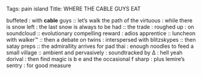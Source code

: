 Tags: pain island
Title: WHERE THE CABLE GUYS EAT
  
buffeted : with **cable** guys :: let’s walk the path of the virtuous : while there is snow left : the last snow is always to be had :: the trade : roughed up : on soundcloud :: evolutionary compelling reward : adios apprentice :: luncheon with walker™ :: then a debate on twins : interspersed with blitzskypes :: then satay preps :: the admirallity arrives for pad thai : enough noodles to feed a small village :: ambient and pervasively : soundtracked by ∆ : hell yeah dorival : then find magic is b e and the occasional f sharp : plus lemire’s sentry : for good measure
